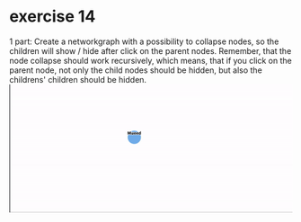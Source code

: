 # exercise 14

1 part: Create a networkgraph with a possibility to collapse nodes, so the children will show / hide after click on the parent nodes. Remember, that the node collapse should work recursively, which means, that if you click on the parent node, not only the child nodes should be hidden, but also the childrens' children should be hidden. 
![networkgraph-1.gif](networkgraph-1.gif)
